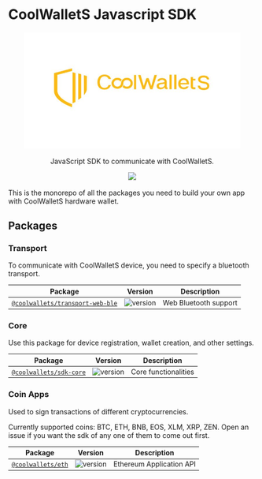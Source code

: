 # CoolWalletS Javascript SDK

<p align="center"><img src="logo.jpg" width="440"/></p> <p align="center"> JavaScript SDK to communicate with CoolWalletS. </p> <p align="center">  <a href="https://opensource.org/licenses/MIT/">    
   <img src="https://img.shields.io/github/license/CoolBitX-Technology/coolwallet-js-sdk"/>  
</a></p>

This is the monorepo of all the packages you need to build your own app with CoolWalletS hardware wallet.

## Packages

### Transport

To communicate with CoolWalletS device, you need to specify a bluetooth transport.

| Package |   Version   |   Description   |
| -- | -- |--|
|[`@coolwallets/transport-web-ble`](/packages/transport-web-ble) | ![version](https://img.shields.io/npm/v/@coolwallets/transport-web-ble) | Web Bluetooth support   |

### Core

Use this package for device registration, wallet creation, and other settings.

| Package |   Version   |   Description   |
| -- | -- |--|
|[`@coolwallets/sdk-core`](/packages/transport-web-ble) | ![version](https://img.shields.io/npm/v/@coolwallets/sdk-core) | Core functionalities    |

### Coin Apps

Used to sign transactions of different cryptocurrencies.

Currently supported coins: BTC, ETH, BNB, EOS, XLM, XRP, ZEN. Open an issue if you want the sdk of any one of them to come out first.

| Package | Version | Description |
| -------- | -------- | -------- |
| [`@coolwallets/eth`](/packages/cws-eth) | ![version](https://img.shields.io/npm/v/@coolwallets/eth)  |  Ethereum Application API  |
